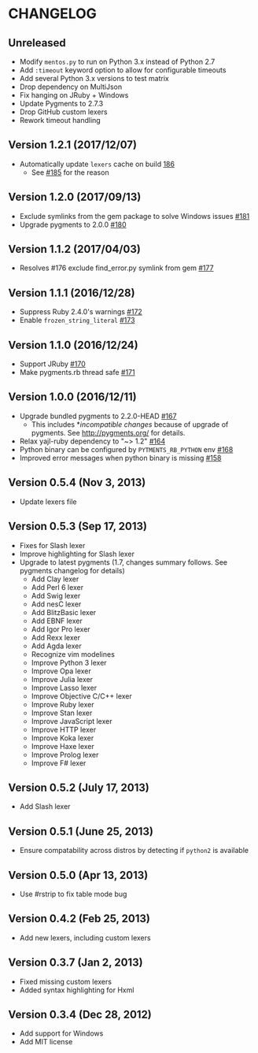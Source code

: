 CHANGELOG
===========

Unreleased
-----------------------------

* Modify `mentos.py` to run on Python 3.x instead of Python 2.7
* Add `:timeout` keyword option to allow for configurable timeouts
* Add several Python 3.x versions to test matrix
* Drop dependency on MultiJson
* Fix hanging on JRuby + Windows
* Update Pygments to 2.7.3
* Drop GitHub custom lexers
* Rework timeout handling

Version 1.2.1 (2017/12/07)
-----------------------------

* Automatically update `lexers` cache on build [186](https://github.com/tmm1/pygments.rb/pull/186)
  * See [#185](https://github.com/tmm1/pygments.rb/pull/185) for the reason

Version 1.2.0 (2017/09/13)
-----------------------------

* Exclude symlinks from the gem package to solve Windows issues [#181](https://github.com/tmm1/pygments.rb/pull/181)
* Upgrade pygments to 2.0.0 [#180](https://github.com/tmm1/pygments.rb/pull/180)

Version 1.1.2 (2017/04/03)
-----------------------------

* Resolves #176 exclude find_error.py symlink from gem [#177](https://github.com/tmm1/pygments.rb/pull/177)

Version 1.1.1 (2016/12/28)
-----------------------------

* Suppress Ruby 2.4.0's warnings [#172](https://github.com/tmm1/pygments.rb/pull/172)
* Enable `frozen_string_literal` [#173](https://github.com/tmm1/pygments.rb/pull/173)

Version 1.1.0 (2016/12/24)
-----------------------------

* Support JRuby [#170](https://github.com/tmm1/pygments.rb/pull/170)
* Make pygments.rb thread safe [#171](https://github.com/tmm1/pygments.rb/pull/171)

Version 1.0.0 (2016/12/11)
-----------------------------

* Upgrade bundled pygments to 2.2.0-HEAD [#167](https://github.com/tmm1/pygments.rb/pull/167)
  * This includes **incompatible changes* because of upgrade of pygments.
    See http://pygments.org/ for details.
* Relax yajl-ruby dependency to "~> 1.2" [#164](https://github.com/tmm1/pygments.rb/pull/164)
* Python binary can be configured by `PYTMENTS_RB_PYTHON` env [#168](https://github.com/tmm1/pygments.rb/pull/168)
* Improved error messages when python binary is missing [#158](https://github.com/tmm1/pygments.rb/pull/158)


Version 0.5.4 (Nov 3, 2013)
-----------------------------

* Update lexers file

Version 0.5.3 (Sep 17, 2013)
-----------------------------

* Fixes for Slash lexer
* Improve highlighting for Slash lexer
* Upgrade to latest pygments (1.7, changes summary follows.  See pygments changelog for details)
  * Add Clay lexer
  * Add Perl 6 lexer
  * Add Swig lexer
  * Add nesC lexer
  * Add BlitzBasic lexer
  * Add EBNF lexer
  * Add Igor Pro lexer
  * Add Rexx lexer
  * Add Agda lexer
  * Recognize vim modelines
  * Improve Python 3 lexer
  * Improve Opa lexer
  * Improve Julia lexer
  * Improve Lasso lexer
  * Improve Objective C/C++ lexer
  * Improve Ruby lexer
  * Improve Stan lexer
  * Improve JavaScript lexer
  * Improve HTTP lexer
  * Improve Koka lexer
  * Improve Haxe lexer
  * Improve Prolog lexer
  * Improve F# lexer

Version 0.5.2 (July 17, 2013)
-----------------------------

* Add Slash lexer

Version 0.5.1 (June 25, 2013)
-----------------------------

* Ensure compatability across distros by detecting if `python2` is available

Version 0.5.0 (Apr 13, 2013)
-----------------------------

* Use #rstrip to fix table mode bug

Version 0.4.2 (Feb 25, 2013)
-----------------------------

* Add new lexers, including custom lexers

Version 0.3.7 (Jan 2, 2013)
-----------------------------

* Fixed missing custom lexers
* Added syntax highlighting for Hxml

Version 0.3.4 (Dec 28, 2012)
-----------------------------

* Add support for Windows
* Add MIT license


